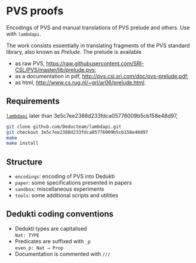 # PVS proofs

Encodings of PVS and manual translations of PVS prelude and others.
Use with `lambdapi`.

The work consists essentially in translating fragments of the PVS standard
library, also known as _Prelude_. The prelude is available
- as raw PVS,
  <https://raw.githubusercontent.com/SRI-CSL/PVS/master/lib/prelude.pvs>;
- as a documentation in pdf,
  <http://pvs.csl.sri.com/doc/pvs-prelude.pdf>;
- as html, <http://www.cs.rug.nl/~grl/ar06/prelude.html>.


## Requirements

[`lambdapi`](https://github.com/Deducteam/lambdapi.git) later than 
3e5c7ee2388d233fdca05776009b5cb158e48d97,

``` sh
git clone github.com/Deducteam/lambdapi.git
git checkout 3e5c7ee2388d233fdca05776009b5cb158e48d97
make
make install
```

## Structure

- `encodings`: encoding of PVS into Dedukti
- `paper`: some specifications presented in papers
- `sandbox`: miscellaneous experiments
- `tools`: some additional scripts and utilities

## Dedukti coding conventions

- Dedukti types are capitalised  
  `Nat: TYPE`
- Predicates are suffixed with `_p`  
  `even_p: Nat → Prop`
- Documentation is commented with `///`
